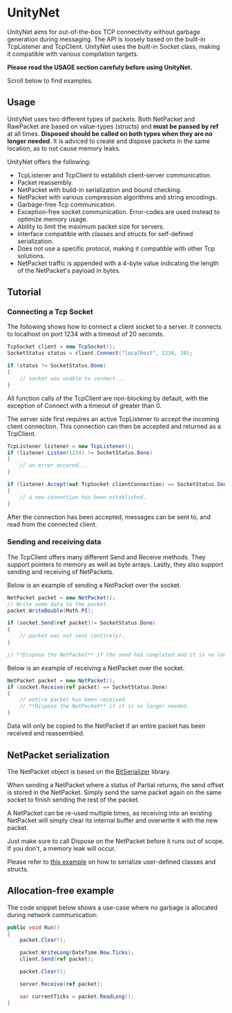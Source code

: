 # UnityNet
UnityNet aims for out-of-the-box TCP connectivity without garbage generation during messaging. The API is loosely based on the built-in TcpListener and TcpClient.
UnityNet uses the built-in Socket class, making it compatible with various compilation targets.

**Please read the USAGE section carefuly before using UnityNet.**

Scroll below to find examples.

## Usage
UnityNet uses two different types of packets. Both NetPacket and RawPacket are based on value-types (structs) and **must be passed by ref** at all times.
**Disposed should be called on both types when they are no longer needed**. It is adviced to create and dispose packets in the same location, as to not cause memory leaks.

UnityNet offers the following:
- TcpListener and TcpClient to establish client-server communication.
- Packet reassembly.
- NetPacket with build-in serialization and bound checking.
- NetPacket with various compression algorithms and string encodings.
- Garbage-free Tcp communication.
- Exception-free socket communication. Error-codes are used instead to optimize memory usage.
- Ability to limit the maximum packet size for servers.
- Interface compatible with classes and structs for self-defined serialization.
- Does not use a specific protocol, making it compatible with other Tcp solutions.
- NetPacket traffic is appended with a 4-byte value indicating the length of the NetPacket's payload in bytes.

## Tutorial

### Connecting a Tcp Socket

The following shows how to connect a client socket to a server. It connects to localhost on port 1234 with a timeout of 20 seconds.

```C#
TcpSocket client = new TcpSocket();
SocketStatus status = client.Connect("localhost", 1234, 20);

if (status != SocketStatus.Done)
{
    // socket was unable to connect...
}
```

All function calls of the TcpClient are non-blocking by default, with the exception of Connect with a timeout of greater than 0.

The server side first requires an active TcpListener to accept the incoming client connection.
This connection can then be accepted and returned as a TcpClient.

```C#
TcpListener listener = new TcpListener();
if (listener.Listen(1234) != SocketStatus.Done)
{
    // an error occured...
}

if (listener.Accept(out TcpSocket clientConnection) == SocketStatus.Done)
{
    // a new connection has been established.
}
```

After the connection has been accepted, messages can be sent to, and read from the connected client.

### Sending and receiving data

The TcpClient offers many different Send and Receive methods. They support pointers to memory as well as byte arrays.
Lastly, they also support sending and receiving of NetPackets.

Below is an example of sending a NetPacket over the socket.
```C#
NetPacket packet = new NetPacket();
// Write some data to the packet.
packet.WriteDouble(Math.PI);

if (socket.Send(ref packet)!= SocketStatus.Done)
{
    // packet was not sent (entirely).
}

// **Dispose the NetPacket** if the send has completed and it is no longer needed.
```

Below is an example of receiving a NetPacket over the socket.

```C#
NetPacket packet = new NetPacket();
if (socket.Receive(ref packet) == SocketStatus.Done)
{
    // entire packet has been received.
    // **Dispose the NetPacket** if it is no longer needed.
}
```

Data will only be copied to the NetPacket if an entire packet has been received and reassembled.

## NetPacket serialization

The NetPacket object is based on the [BitSerializer](https://github.com/DennisCorvers/BitSerializer) library.

When sending a NetPacket where a status of Partial returns, the send offset is stored in the NetPacket. Simply send the same packet again on the same socket to finish sending the rest of the packet.

A NetPacket can be re-used multiple times, as receiving into an existing NetPacket will simply clear its internal buffer and overwrite it with the new packet.

Just make sure to call Dispose on the NetPacket before it runs out of scope. If you don't, a memory leak will occur.

Please refer to [this example](https://github.com/DennisCorvers/UnityNet/blob/master/UnityNetTest/Packet/ObjectTests.cs) on how to serialize user-defined classes and structs.

## Allocation-free example

The code snippet below shows a use-case where no garbage is allocated during network communication:

```C#
public void Run()
{
    packet.Clear();

    packet.WriteLong(DateTime.Now.Ticks);
    client.Send(ref packet);

    packet.Clear();

    server.Receive(ref packet);

    var currentTicks = packet.ReadLong();
}
```
